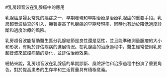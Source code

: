 #乳房超音波在乳腺癌中的應用

乳腺癌是婦女常見的癌症之一，早期發現和早期治療是治療乳腺癌的重要手段。乳房超音波檢查的引入，顯著提高了乳腺癌的早期發現率，同時也有助於降低過度診斷和過度治療的風險。

乳房超音波能幫助醫生區分乳腺結節是良性還是惡性，並且能準確測量腫瘤的大小和形狀，有助於評估疾病的進展情況。在乳腺癌的治療過程中，醫生經常使用乳房超音波來監控病情的變化，並評估治療效果。

總結來說，乳房超音波在乳腺癌的早期診斷、風險評估和治療過程中扮演了重要角色，對於提高患者的生存率和生活質量具有積極意義。